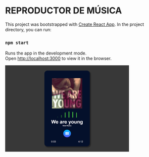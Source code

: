 # REPRODUCTOR DE MÚSICA

This project was bootstrapped with [Create React App](https://github.com/facebook/create-react-app).
In the project directory, you can run:

### `npm start`
Runs the app in the development mode.\
Open [http://localhost:3000](http://localhost:3000) to view it in the browser.

<img src="readme.png" alt="imagen de readme" width="400px">
